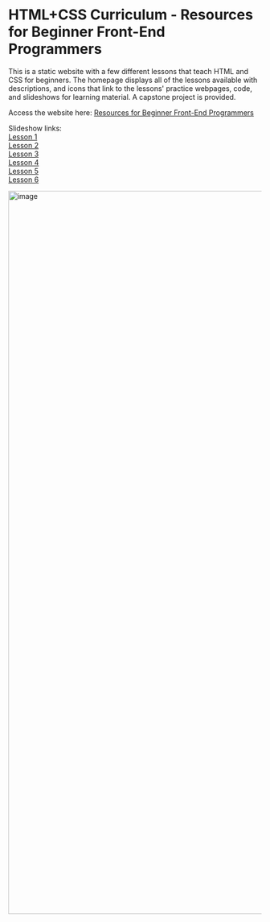 # HTML+CSS Curriculum - Resources for Beginner Front-End Programmers

This is a static website with a few different lessons that teach HTML and CSS for beginners. The homepage displays all of the lessons available with descriptions, and icons that link to the lessons' practice webpages, code, and slideshows for learning material. A capstone project is provided.

Access the website here: <a href = "https://html-css-curriculum.vercel.app/">Resources for Beginner Front-End Programmers</a>

Slideshow links: <br>
<a href = "https://docs.google.com/presentation/d/13w8vHCMTdhBgNaJ2MT3IjfFwnt9cozCY-0eubkrqZWM/edit?usp=sharing">Lesson 1</a>
<br>
<a href = "https://docs.google.com/presentation/d/15Pg9b_JKHSHxJbBM4XHXPXLciQTDNNHbBb_0W9B7a1k/edit?usp=sharing">Lesson 2</a>
<br>
<a href = "https://docs.google.com/presentation/d/17ROgt8rTyHm543UxhyMnuuxo-T6eS7ZEaZ0uZ1gwEK8/edit?usp=sharing">Lesson 3</a>
<br>
<a href = "https://docs.google.com/presentation/d/1d8TR4MSzV47_GU2AaZ8-X0phq4EEDHURu5uLiKCC3aI/edit?usp=sharing">Lesson 4</a>
<br>
<a href = "https://docs.google.com/presentation/d/1wFlXDG-sD88adFqP-buPJLwNUbe5xV6BTdIfNTEIu6o/edit?usp=sharing">Lesson 5</a>
<br>
<a href = "https://docs.google.com/presentation/d/1d5_W5MmYVXw1gJgojUQkyV0wSXpyb96GqpvYJpWLGEY/edit?usp=sharing">Lesson 6</a>

<img width="1437" alt="image" src="https://github.com/user-attachments/assets/159297a9-f47f-4781-ba4a-76233d12e628">


